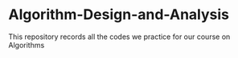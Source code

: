 # Algorithm-Design-and-Analysis
This repository records all the codes we practice for our course on Algorithms
